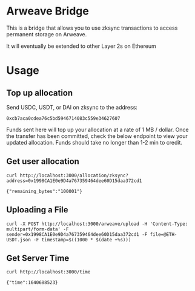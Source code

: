# Arweave Bridge

This is a bridge that allows you to use zksync transactions to access permanent storage on Arweave.

It will eventually be extended to other Layer 2s on Ethereum

# Usage

## Top up allocation

Send USDC, USDT, or DAI on zksync to the address:

```
0xcb7aca0cdea76c5bd5946714083c559e34627607
```

Funds sent here will top up your allocation at a rate of 1 MB / dollar. Once the transfer has been committed, check the below endpoint to view your updated allocation. Funds should take no longer than 1-2 min to credit. 

## Get user allocation

```
curl http://localhost:3000/allocation/zksync?address=0x1998CA1E0e9D4a767359464dee60D15daa372cd1

{"remaining_bytes":"100001"}
```


## Uploading a File

```
curl -X POST http://localhost:3000/arweave/upload -H 'Content-Type: multipart/form-data' -F sender=0x1998CA1E0e9D4a767359464dee60D15daa372cd1 -F file=@ETH-USDT.json -F timestamp=$((1000 * $(date +%s)))
```

## Get Server Time

```
curl http://localhost:3000/time

{"time":1640688523}
```
